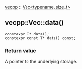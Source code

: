 
[vecpp](../../../) :: [Vec<typename, size_t\>](../vec.md)
## vecpp::Vec::data()

`constexpr T* data();`  
`constexpr const T* data() const;`

### Return value
A pointer to the underlying storage.

